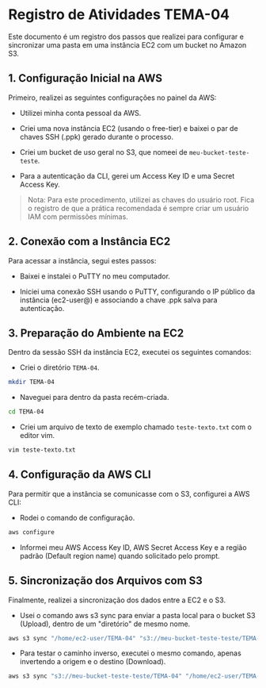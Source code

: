 # Registro de Atividades TEMA-04

Este documento é um registro dos passos que realizei para configurar e sincronizar uma pasta em uma instância EC2 com um bucket no Amazon S3.

## 1. Configuração Inicial na AWS
Primeiro, realizei as seguintes configurações no painel da AWS:

- Utilizei minha conta pessoal da AWS.

- Criei uma nova instância EC2 (usando o free-tier) e baixei o par de chaves SSH (.ppk) gerado durante o processo.

- Criei um bucket de uso geral no S3, que nomeei de ``meu-bucket-teste-teste``.

- Para a autenticação da CLI, gerei um Access Key ID e uma Secret Access Key.

> Nota: Para este procedimento, utilizei as chaves do usuário root. Fica o registro de que a prática recomendada é sempre criar um usuário IAM com permissões mínimas.

## 2. Conexão com a Instância EC2
Para acessar a instância, segui estes passos:

- Baixei e instalei o PuTTY no meu computador.

- Iniciei uma conexão SSH usando o PuTTY, configurando o IP público da instância (ec2-user@<ip-publico>) e associando a chave .ppk salva para autenticação.

## 3. Preparação do Ambiente na EC2
Dentro da sessão SSH da instância EC2, executei os seguintes comandos:

- Criei o diretório ``TEMA-04``.
  
```bash
mkdir TEMA-04
```

- Naveguei para dentro da pasta recém-criada.

```bash
cd TEMA-04
```

- Criei um arquivo de texto de exemplo chamado ``teste-texto.txt`` com o editor vim.

```bash
vim teste-texto.txt
```

## 4. Configuração da AWS CLI
Para permitir que a instância se comunicasse com o S3, configurei a AWS CLI:

- Rodei o comando de configuração.

```bash
aws configure
```

- Informei meu AWS Access Key ID, AWS Secret Access Key e a região padrão (Default region name) quando solicitado pelo prompt.

## 5. Sincronização dos Arquivos com S3
Finalmente, realizei a sincronização dos dados entre a EC2 e o S3.

- Usei o comando aws s3 sync para enviar a pasta local para o bucket S3 (Upload), dentro de um "diretório" de mesmo nome.

```bash
aws s3 sync "/home/ec2-user/TEMA-04" "s3://meu-bucket-teste-teste/TEMA-04"
```
- Para testar o caminho inverso, executei o mesmo comando, apenas invertendo a origem e o destino (Download).

```bash
aws s3 sync "s3://meu-bucket-teste-teste/TEMA-04" "/home/ec2-user/TEMA-04"
```
